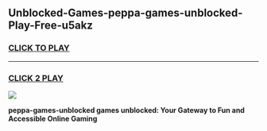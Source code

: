 
## Unblocked-Games-peppa-games-unblocked-Play-Free-u5akz
<h3>
<a href="https://premium76.site?title=peppa-games-unblocked&ref=18A1">CLICK TO PLAY</a></h3>
<hr>

<h3>
<a href="https://premium76.site?title=peppa-games-unblocked&ref=18A1">CLICK 2 PLAY</a>
  
</h3>

<a href="https://premium76.site?title=peppa-games-unblocked&ref=18A1"><img src="https://clearcache.store/games.png"></a>


**peppa-games-unblocked games unblocked: Your Gateway to Fun and Accessible Online Gaming**
